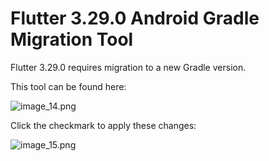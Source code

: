# Flutter 3.29.0 Android Gradle Migration Tool

Flutter 3.29.0 requires migration to a new Gradle version.

This tool can be found here:

![image_14.png](/images/image_14.png)

Click the checkmark to apply these changes:

![image_15.png](/images/image_15.png)